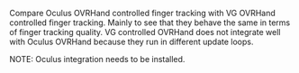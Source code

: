 Compare Oculus OVRHand controlled finger tracking with VG OVRHand controlled finger tracking.
Mainly to see that they behave the same in terms of finger tracking quality.
VG controlled OVRHand does not integrate well with Oculus OVRHand because they run in different update loops.

NOTE: Oculus integration needs to be installed.